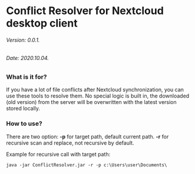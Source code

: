 # Conflict Resolver for Nextcloud desktop client
###### Version: 0.0.1.  
###### Date: 2020.10.04.  

### What is it for?
If you have a lot of file conflicts after Nextcloud synchronization, you can use these tools to resolve them. No special logic is built in, the downloaded (old version) from the server will be overwritten with the latest version stored locally.

### How to use?
There are two option:
**-p** for target path, default current path.
**-r** for recursive scan and replace, not recursive by default.

Example for recursive call with target path:

    java -jar ConflictResolver.jar -r -p c:\Users\user\Documents\

